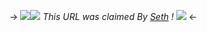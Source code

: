 -> ![](https://files.catbox.moe/8qm1i0.png)![](https://files.catbox.moe/nmlqns.png) 
*This URL was claimed By  [Seth](https://rentry.co/sethshoard) !* ![](https://massacre.crd.co/assets/images/gallery10/9b5c0037.png?v=cfe7914f) <-